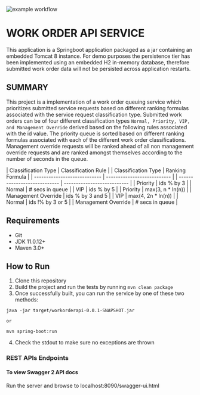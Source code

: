 ![example workflow](https://img.shields.io/github/workflow/status/nhanby/3a1fb4202f203a43474838e83f2e414bdd535ead13f8b2d416611d0c4de0a7d1/work-order-service-ci-pipeline)

# WORK ORDER API SERVICE 
This application is a Springboot application packaged as a jar containing an embedded Tomcat 8 instance. For demo purposes the persistence tier has been implemented using an embedded H2 in-memory database, therefore submitted work order data will not be persisted across application restarts. 

## SUMMARY
This project is a implementation of a work order queuing service which prioritizes submitted service requests based on different ranking formulas associated with the service request classification type. Submitted work orders can be of four different classification types `Normal, Priority, VIP, and Management Override` derived based on the following rules associated with the id value. The priority queue is sorted based on different ranking formulas associated with each of the different work order classifications. Management override requests will be ranked ahead of all non management override requests and are ranked amongst themselves according to the number of seconds in the queue.

 |    Classification Type       |     Classification Rule     |  |    Classification Type       |       Ranking Formula       |
 | ---------------------------- | --------------------------- |  | ---------------------------- | --------------------------- |
 |         Priority             |          ids % by 3         |  |          Normal              |       # secs in queue       |
 |           VIP                |          ids % by 5         |  |         Priority             |        max(3, n * ln(n))    |
 |      Management Override     |       ids % by 3 and 5      |  |           VIP                |        max(4, 2n * ln(n))   |
 |          Normal              |       ids !% by 3 or 5      |  |    Management Override       |       # secs in queue       |     

## Requirements
* Git
* JDK 11.0.12+
* Maven 3.0+

## How to Run 
1. Clone this repository 
2. Build the project and run the tests by running 
```mvn clean package```
3. Once successfully built, you can run the service by one of these two methods:
```
java -jar target/workorderapi-0.0.1-SNAPSHOT.jar

or

mvn spring-boot:run
```
4. Check the stdout to make sure no exceptions are thrown

### REST APIs Endpoints

#### To view Swagger 2 API docs
Run the server and browse to localhost:8090/swagger-ui.html
